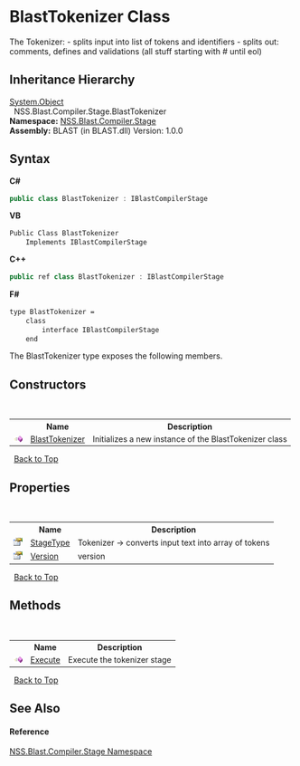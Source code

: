 # BlastTokenizer Class
 

The Tokenizer: - splits input into list of tokens and identifiers - splits out: comments, defines and validations (all stuff starting with # until eol)


## Inheritance Hierarchy
<a href="https://docs.microsoft.com/dotnet/api/system.object" target="_blank" rel="noopener noreferrer">System.Object</a><br />&nbsp;&nbsp;NSS.Blast.Compiler.Stage.BlastTokenizer<br />
**Namespace:**&nbsp;<a href="f44e629d-16ad-ce78-c6d1-bb239589698b.md">NSS.Blast.Compiler.Stage</a><br />**Assembly:**&nbsp;BLAST (in BLAST.dll) Version: 1.0.0

## Syntax

**C#**<br />
``` C#
public class BlastTokenizer : IBlastCompilerStage
```

**VB**<br />
``` VB
Public Class BlastTokenizer
	Implements IBlastCompilerStage
```

**C++**<br />
``` C++
public ref class BlastTokenizer : IBlastCompilerStage
```

**F#**<br />
``` F#
type BlastTokenizer =  
    class
        interface IBlastCompilerStage
    end
```

The BlastTokenizer type exposes the following members.


## Constructors
&nbsp;<table><tr><th></th><th>Name</th><th>Description</th></tr><tr><td>![Public method](media/pubmethod.gif "Public method")</td><td><a href="7d55e7e8-2616-473e-0140-f39839164947.md">BlastTokenizer</a></td><td>
Initializes a new instance of the BlastTokenizer class</td></tr></table>&nbsp;
<a href="#blasttokenizer-class">Back to Top</a>

## Properties
&nbsp;<table><tr><th></th><th>Name</th><th>Description</th></tr><tr><td>![Public property](media/pubproperty.gif "Public property")</td><td><a href="9ded0a21-5e63-69d4-034b-61ddc42dfae5.md">StageType</a></td><td>
Tokenizer -> converts input text into array of tokens</td></tr><tr><td>![Public property](media/pubproperty.gif "Public property")</td><td><a href="51f8acf5-34e2-aa65-7021-7ae09bd678bf.md">Version</a></td><td>
version</td></tr></table>&nbsp;
<a href="#blasttokenizer-class">Back to Top</a>

## Methods
&nbsp;<table><tr><th></th><th>Name</th><th>Description</th></tr><tr><td>![Public method](media/pubmethod.gif "Public method")</td><td><a href="b6f0e158-4217-8318-2a21-afe600e9d150.md">Execute</a></td><td>
Execute the tokenizer stage</td></tr></table>&nbsp;
<a href="#blasttokenizer-class">Back to Top</a>

## See Also


#### Reference
<a href="f44e629d-16ad-ce78-c6d1-bb239589698b.md">NSS.Blast.Compiler.Stage Namespace</a><br />